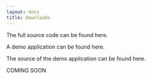 ```yaml
---
layout: docs
title: Downloads
---
```


The full source code can be found here.

A demo application can be found here.

The source of the demo application can be found here.

COMING SOON
